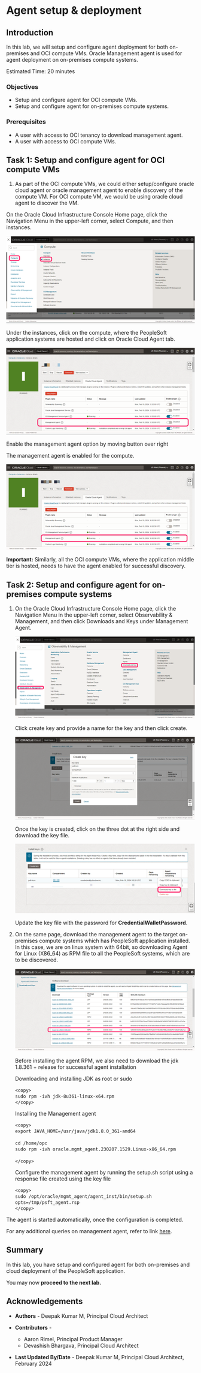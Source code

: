 # Agent setup & deployment

## Introduction

In this lab, we will setup and configure agent deployment for both on-premises and OCI compute VMs. Oracle Management agent is used for agent deployment on on-premises compute systems.


Estimated Time: 20 minutes


### Objectives

*  Setup and configure agent for OCI compute VMs.
*  Setup and configure agent for on-premises compute systems.




### Prerequisites

*  A user with access to OCI tenancy to download management agent.
*  A user with access to OCI compute VMs.


## Task 1: Setup and configure agent for OCI compute VMs

1.  As part of the OCI compute VMs, we could either setup/configure oracle cloud agent or oracle management agent to enable discovery of the compute VM. For OCI compute VM, we would be using oracle cloud agent to discover the VM.

  On the Oracle Cloud Infrastructure Console Home page, click the Navigation Menu in the upper-left corner, select Compute, and then instances.

  ![Select compute from OCI Menu](./images/oci-compute.png " ")

   Under the instances, click on the compute, where the PeopleSoft application systems are hosted and click on Oracle Cloud Agent tab.
  
   ![Click on Compute, cloud agent tab](./images/oci-cloud-agent.png " ")

   Enable the management agent option by moving button over right

   The management agent is enabled for the compute.

   ![Mgmt agent enabled for the compute](./images/oci-cloud-agent-enabled.png " ")



   **Important:** Similarly, all the OCI compute VMs, where the application middle tier is hosted, needs to have the agent enabled for successful discovery.


## Task 2: Setup and configure agent for on-premises compute systems

1. On the Oracle Cloud Infrastructure Console Home page, click the Navigation Menu in the upper-left corner, select Observability & Management, and then click Downloads and Keys under Management Agent.

   ![From OCI home page, under O&M, click on Downloads & Keys](./images/oci-onm-agent1.png " ")

   Click create key and provide a name for the key and then click create.

   ![Create a new key for the setup](./images/oci-agent-keys.png " ")

   Once the key is created, click on the three dot at the right side and download the key file.

   ![Download the key file](./images/agent-key-file.png " ")

   
   Update the key file with the password for **CredentialWalletPassword**.


2. On the same page, download the management agent to the target on-premises compute systems which has PeopleSoft application installed. In this case, we are on linux system with 64bit, so downloading  Agent for Linux (X86_64) as RPM file to all the PeopleSoft systems, which are to be discovered.


   ![Download the mgmt agent ](./images/agent-download.png " ")


    Before installing the agent RPM, we also need to download the jdk 1.8.361 + release for  successful agent installation

    Downloading and installing JDK as root or sudo

      ```
      <copy>
    sudo rpm -ivh jdk-8u361-linux-x64.rpm
      </copy>
      ```

    Installing the Management agent

      ```
      <copy>
      export JAVA_HOME=/usr/java/jdk1.8.0_361-amd64

      cd /home/opc
      sudo rpm -ivh oracle.mgmt_agent.230207.1529.Linux-x86_64.rpm

      </copy>
      ```
    
    
    Configure the management agent by running the setup.sh script using a response file created using the key file

      ```
      <copy>
      sudo /opt/oracle/mgmt_agent/agent_inst/bin/setup.sh opts=/tmp/psft_agent.rsp
      </copy>
      ```

  The agent is started automatically, once the configuration is completed.

 For any additional queries on management agent, refer to link [here](https://docs.oracle.com/en-us/iaas/management-agents/index.html).

## Summary

In this lab, you have setup and configured agent for both on-premises and cloud deployment of the PeopleSoft application.

You may now **proceed to the next lab.**


## Acknowledgements

* **Authors** - Deepak Kumar M, Principal Cloud Architect
* **Contributors** -

    * Aaron Rimel, Principal Product Manager
    * Devashish Bhargava, Principal Cloud Architect
* **Last Updated By/Date** - Deepak Kumar M, Principal Cloud Architect, February 2024


